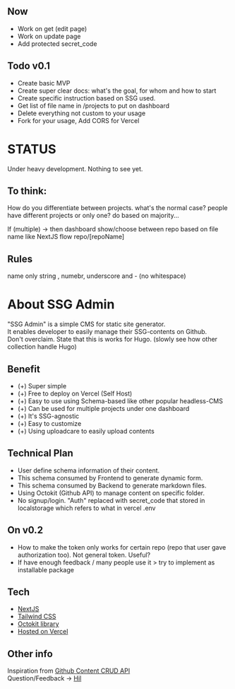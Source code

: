 ## Now
- Work on get (edit page)
- Work on update page
- Add protected secret_code

## Todo v0.1
- Create basic MVP
- Create super clear docs: what's the goal, for whom and how to start
- Create specific instruction based on SSG used.
- Get list of file name in /projects to put on dashboard
- Delete everything not custom to your usage
- Fork for your usage, Add CORS for Vercel

# STATUS
Under heavy development. Nothing to see yet.

## To think:
How do you differentiate between projects.
what's the normal case? people have different projects or only one?
    do based on majority...

If (multiple) -> then dashboard show/choose between repo 
    based on file name like NextJS flow repo/[repoName]
 
## Rules
name only string , numebr, underscore and - (no whitespace)

# About SSG Admin
"SSG Admin" is a simple CMS for static site generator.  
It enables developer to easily manage their SSG-contents on Github.  
Don't overclaim.
State that this is works for Hugo. (slowly see how other collection handle Hugo)

## Benefit
- (+) Super simple 
- (+) Free to deploy on Vercel (Self Host)
- (+) Easy to use using Schema-based like other popular headless-CMS
- (+) Can be used for multiple projects under one dashboard
- (+) It's SSG-agnostic
- (+) Easy to customize
- (+) Using uploadcare to easily upload contents


## Technical Plan 
- User define schema information of their content.
- This schema consumed by Frontend to generate dynamic form.
- This schema consumed by Backend to generate markdown files.
- Using Octokit (Github API) to manage content on specific folder.
- No signup/login. "Auth" replaced with secret_code that stored in localstorage which refers to what in vercel .env 

## On v0.2
- How to make the token only works for certain repo (repo that user gave authorization too). Not general token. Useful?
- If have enough feedback / many people use it > try to implement as installable package

## Tech
- [NextJS](https://nextjs.org/)
- [Tailwind CSS](https://tailwindcss.com/docs/guides/nextjs)
- [Octokit library](https://docs.github.com/en/rest/overview/libraries)
- [Hosted on Vercel](https://vercel.com/)

## Other info 
Inspiration from [Github Content CRUD API](https://github.com/hilmanski/Github-content-CRUD-API)  
Question/Feedback -> [Hil](https://twitter.com/hilmanski)
